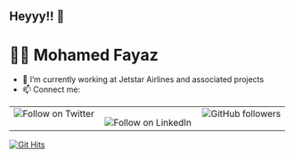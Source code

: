 ## Heyyy!!  👋


# 👨‍💻 Mohamed Fayaz 

- 🔭 I’m currently working at Jetstar Airlines and associated projects
- 📫 Connect me: 
 
<table><tr><td valign="top">
<a href="https://twitter.com/intent/follow?screen_name=mfayazai"><img align="left" src="https://img.shields.io/twitter/follow/mfayazai.svg?style=social&label=Follow%20@Fayaz" alt="Follow on Twitter"></a>
</td><td valign="top">

<a href="https://linkedin.com/in/mohamedfayazz"><img align="left" src="https://img.shields.io/badge/LinkedIn-500%2B-blue?style=social&label=Connect%20@LinkedIn" alt="Follow on LinkedIn"></a>
</td><td valign="top">

<img alt="GitHub followers" src="https://img.shields.io/github/followers/mohamed-fayaz?label=Follow&style=social">

</td></tr></table>

[![Git Hits](http://hits.dwyl.com/mohamed-fayaz/mohamed-fayaz/mohamed-fayaz.svg)](http://hits.dwyl.com/mohamed-fayaz/mohamed-fayaz/mohamed-fayaz)


<!--
**mohamed-fayaz/mohamed-fayaz** is a ✨ _special_ ✨ repository because its `README.md` (this file) appears on your GitHub profile.

Here are some ideas to get you started:

- 🔭 I’m currently working on ...
- 🌱 I’m currently learning ...
- 👯 I’m looking to collaborate on ...
- 🤔 I’m looking for help with ...
- 💬 Ask me about ...
- 📫 How to reach me: ...
- 😄 Pronouns: ...
- ⚡ Fun fact: ...
-->
